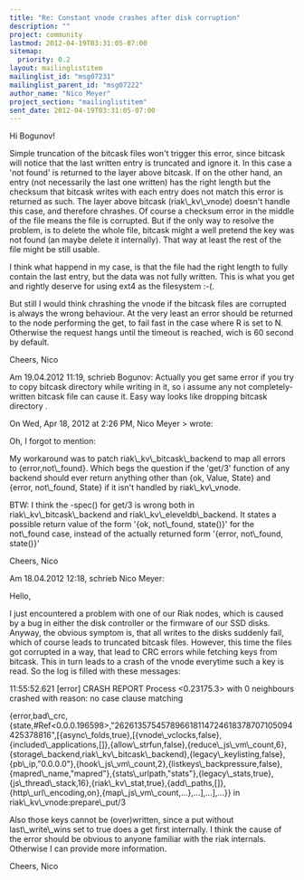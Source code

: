 ```yaml
---
title: "Re: Constant vnode crashes after disk corruption"
description: ""
project: community
lastmod: 2012-04-19T03:31:05-07:00
sitemap:
  priority: 0.2
layout: mailinglistitem
mailinglist_id: "msg07231"
mailinglist_parent_id: "msg07222"
author_name: "Nico Meyer"
project_section: "mailinglistitem"
sent_date: 2012-04-19T03:31:05-07:00
---
```


Hi Bogunov!

Simple truncation of the bitcask files won't trigger this error, since 
bitcask will notice that the last written entry is truncated and ignore 
it. In this case a 'not found' is returned to the layer above bitcask. 
If on the other hand, an entry (not necessarily the last one written) 
has the right length but the checksum that bitcask writes with each 
entry does not match this error is returned as such. The layer above 
bitcask (riak\\_kv\\_vnode) doesn't handle this case, and therefore chrashes.
Of course a checksum error in the middle of the file means the file is 
corrupted. But if the only way to resolve the problem, is to delete the 
whole file, bitcask might a well pretend the key was not found (an maybe 
delete it internally). That way at least the rest of the file might be 
still usable.


I think what happend in my case, is that the file had the right length 
to fully contain the last entry, but the data was not fully written. 
This is what you get and rightly deserve for using ext4 as the 
filesystem :-(.


But still I would think chrashing the vnode if the bitcask files are 
corrupted is always the wrong behaviour. At the very least an error 
should be returned to the node performing the get, to fail fast in the 
case where R is set to N. Otherwise the request hangs until the timeout 
is reached, wich is 60 second by default.


Cheers,
Nico

Am 19.04.2012 11:19, schrieb Bogunov:
Actually you get same error if you try to copy bitcask directory while 
writing in it, so i assume any not completely-written bitcask file can 
cause it. Easy way looks like dropping bitcask directory .


On Wed, Apr 18, 2012 at 2:26 PM, Nico Meyer &gt; wrote:


 Oh, I forgot to mention:

 My workaround was to patch riak\\_kv\\_bitcask\\_backend to map all
 errors to {error,not\\_found}. Which begs the question if the
 'get/3' function of any backend should ever return anything other than
 {ok, Value, State} and {error, not\\_found, State} if it isn't
 handled by riak\\_kv\\_vnode.

 BTW: I think the -spec() for get/3 is wrong both in
 riak\\_kv\\_bitcask\\_backend and riak\\_kv\\_eleveldb\\_backend. It states a
 possible return value of the form '{ok, not\\_found, state()}' for
 the not\\_found case, instead of the actually returned form '{error,
 not\\_found, state()}'

 Cheers,
 Nico

 Am 18.04.2012 12:18, schrieb Nico Meyer:

 Hello,

 I just encountered a problem with one of our Riak nodes, which
 is caused by a bug in either the disk controller or the
 firmware of our SSD disks.
 Anyway, the obvious symptom is, that all writes to the disks
 suddenly fail, which of course leads to truncated bitcask
 files. However, this time the files got corrupted in a way,
 that lead to CRC errors while fetching keys from bitcask. This
 in turn leads to a crash of the vnode everytime such a key is
 read. So the log is filled with these messages:

 11:55:52.621 [error] CRASH REPORT Process &lt;0.23175.3&gt; with 0
 neighbours crashed with reason: no case clause matching
 
{error,bad\\_crc,{state,#Ref&lt;0.0.0.196598&gt;,"262613575457896618114724618378707105094425378816",[{async\\_folds,true},[{vnode\\_vclocks,false},{included\\_applications,[]},{allow\\_strfun,false},{reduce\\_js\\_vm\\_count,6},{storage\\_backend,riak\\_kv\\_bitcask\\_backend},{legacy\\_keylisting,false},{pb\\_ip,"0.0.0.0"},{hook\\_js\\_vm\\_count,2},{listkeys\\_backpressure,false},{mapred\\_name,"mapred"},{stats\\_urlpath,"stats"},{legacy\\_stats,true},{js\\_thread\\_stack,16},{riak\\_kv\\_stat,true},{add\\_paths,[]},{http\\_url\\_encoding,on},{map\\_js\\_vm\\_count,...},...],...],...}}
 in riak\\_kv\\_vnode:prepare\\_put/3

 Also those keys cannot be (over)written, since a put without
 last\\_write\\_wins set to true does a get first internally.
 I think the cause of the error should be obvious to anyone
 familiar with the riak internals. Otherwise I can provide more
 information.

 Cheers,
 Nico
